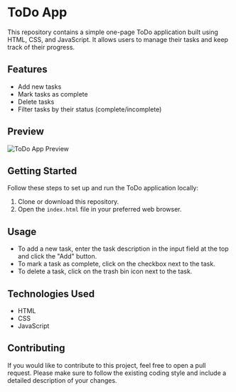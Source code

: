 # ToDo App

This repository contains a simple one-page ToDo application built using HTML, CSS, and JavaScript. It allows users to manage their tasks and keep track of their progress.

## Features

- Add new tasks
- Mark tasks as complete
- Delete tasks
- Filter tasks by their status (complete/incomplete)

## Preview

![ToDo App Preview](https://media.discordapp.net/attachments/660473472589234216/1146992077331247114/image.png?width=350&height=671)

## Getting Started

Follow these steps to set up and run the ToDo application locally:

1. Clone or download this repository.
2. Open the `index.html` file in your preferred web browser.

## Usage

- To add a new task, enter the task description in the input field at the top and click the "Add" button.
- To mark a task as complete, click on the checkbox next to the task.
- To delete a task, click on the trash bin icon next to the task.

## Technologies Used

- HTML
- CSS
- JavaScript

## Contributing

If you would like to contribute to this project, feel free to open a pull request. Please make sure to follow the existing coding style and include a detailed description of your changes.
